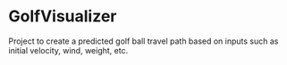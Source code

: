 # GolfVisualizer
Project to create a predicted golf ball travel path based on inputs such as initial velocity, wind, weight, etc. 

